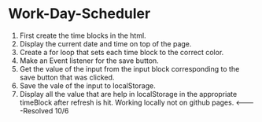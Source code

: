 # Work-Day-Scheduler

1. First create the time blocks in the html.
2. Display the current date and time on top of the page.
3. Create a for loop that sets each time block to the 
   correct color.
4. Make an Event listener for the save button.
5. Get the value of the input from the input block 
   corresponding to the save button that was clicked.
6. Save the vale of the input to localStorage.
7. Display all the value that are help in 
   localStorage in the appropriate timeBlock after
   refresh is hit. Working locally not on github 
   pages. <----Resolved 10/6
